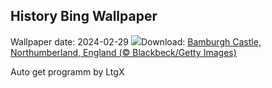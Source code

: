 ## History Bing Wallpaper
Wallpaper date: 2024-02-29
![](https://www.bing.com/th?id=OHR.BamburghCastleUK_EN-GB3792083746_UHD.jpg&w=1000)Download: [Bamburgh Castle, Northumberland, England (© Blackbeck/Getty Images)](https://www.bing.com/th?id=OHR.BamburghCastleUK_EN-GB3792083746_UHD.jpg)

Auto get programm by LtgX
